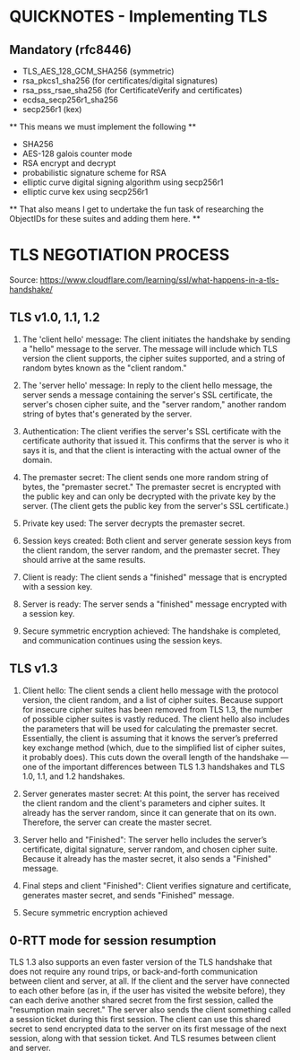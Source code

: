 QUICKNOTES - Implementing TLS
==============================

Mandatory (rfc8446)
--------------------
- TLS_AES_128_GCM_SHA256 (symmetric)
- rsa_pkcs1_sha256 (for certificates/digital signatures)
- rsa_pss_rsae_sha256 (for CertificateVerify and certificates)
- ecdsa_secp256r1_sha256
- secp256r1 (kex)

** This means we must implement the following **
- SHA256
- AES-128 galois counter mode
- RSA encrypt and decrypt
- probabilistic signature scheme for RSA
- elliptic curve digital signing algorithm using secp256r1
- elliptic curve kex using secp256r1

** That also means I get to undertake the fun task of researching the ObjectIDs for these suites and adding them here. **



TLS NEGOTIATION PROCESS
========================

Source: https://www.cloudflare.com/learning/ssl/what-happens-in-a-tls-handshake/

TLS v1.0, 1.1, 1.2
--------------------

1. The 'client hello' message: The client initiates the handshake by sending a "hello" message to the server. The message will include which TLS version the client supports, the cipher suites supported, and a string of random bytes known as the "client random."

2. The 'server hello' message: In reply to the client hello message, the server sends a message containing the server's SSL certificate, the server's chosen cipher suite, and the "server random," another random string of bytes that's generated by the server.

3. Authentication: The client verifies the server's SSL certificate with the certificate authority that issued it. This confirms that the server is who it says it is, and that the client is interacting with the actual owner of the domain.

4. The premaster secret: The client sends one more random string of bytes, the "premaster secret." The premaster secret is encrypted with the public key and can only be decrypted with the private key by the server. (The client gets the public key from the server's SSL certificate.)

5. Private key used: The server decrypts the premaster secret.

6. Session keys created: Both client and server generate session keys from the client random, the server random, and the premaster secret. They should arrive at the same results.

7. Client is ready: The client sends a "finished" message that is encrypted with a session key.

8. Server is ready: The server sends a "finished" message encrypted with a session key.

9. Secure symmetric encryption achieved: The handshake is completed, and communication continues using the session keys.


TLS v1.3
---------

1. Client hello: The client sends a client hello message with the protocol version, the client random, and a list of cipher suites. Because support for insecure cipher suites has been removed from TLS 1.3, the number of possible cipher suites is vastly reduced. The client hello also includes the parameters that will be used for calculating the premaster secret. Essentially, the client is assuming that it knows the server’s preferred key exchange method (which, due to the simplified list of cipher suites, it probably does). This cuts down the overall length of the handshake — one of the important differences between TLS 1.3 handshakes and TLS 1.0, 1.1, and 1.2 handshakes.

2. Server generates master secret: At this point, the server has received the client random and the client's parameters and cipher suites. It already has the server random, since it can generate that on its own. Therefore, the server can create the master secret.

3. Server hello and "Finished": The server hello includes the server’s certificate, digital signature, server random, and chosen cipher suite. Because it already has the master secret, it also sends a "Finished" message.

4. Final steps and client "Finished": Client verifies signature and certificate, generates master secret, and sends "Finished" message.

5. Secure symmetric encryption achieved


0-RTT mode for session resumption
----------------------------------

TLS 1.3 also supports an even faster version of the TLS handshake that does not require any round trips, or back-and-forth communication between client and server, at all. If the client and the server have connected to each other before (as in, if the user has visited the website before), they can each derive another shared secret from the first session, called the "resumption main secret." The server also sends the client something called a session ticket during this first session. The client can use this shared secret to send encrypted data to the server on its first message of the next session, along with that session ticket. And TLS resumes between client and server.


